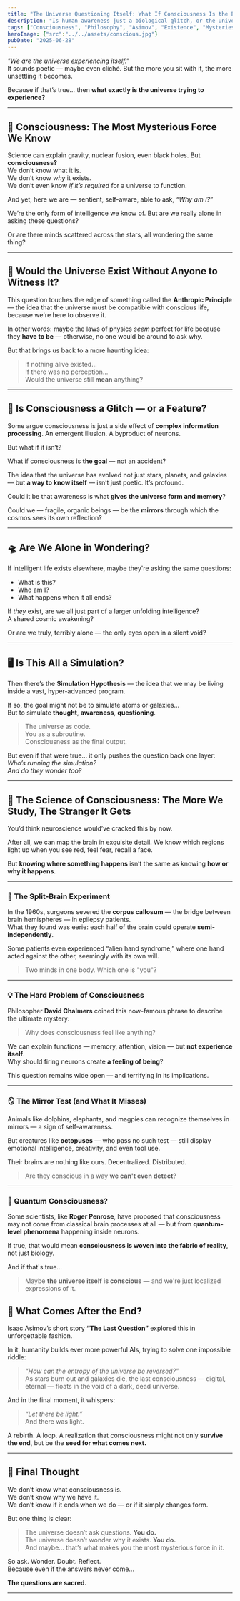 ```yaml
---
title: "The Universe Questioning Itself: What If Consciousness Is the Point?"
description: "Is human awareness just a biological glitch, or the universe becoming aware of itself? From Asimov to the Anthropic Principle, this is a journey through one of the deepest questions we may never answer."
tags: ["Consciousness", "Philosophy", "Asimov", "Existence", "Mysteries", "Anthropic Principle","Space","Cosmos","Universe","Existence"]
heroImage: {"src":"../../assets/conscious.jpg"}
pubDate: "2025-06-28"
---
```


_"We are the universe experiencing itself."_  
It sounds poetic — maybe even cliché. But the more you sit with it, the more unsettling it becomes.

Because if that’s true… then **what exactly is the universe trying to experience?**

---

## 🧠 Consciousness: The Most Mysterious Force We Know

Science can explain gravity, nuclear fusion, even black holes. But **consciousness?**  
We don’t know what it is.  
We don’t know *why* it exists.  
We don’t even know *if it’s required* for a universe to function.

And yet, here we are — sentient, self-aware, able to ask, *“Why am I?”*

We’re the only form of intelligence we know of. But are we really alone in asking these questions?

Or are there minds scattered across the stars, all wondering the same thing?

---

## 🌌 Would the Universe Exist Without Anyone to Witness It?

This question touches the edge of something called the **Anthropic Principle** — the idea that the universe must be compatible with conscious life, because we're here to observe it.

In other words: maybe the laws of physics *seem* perfect for life because they **have to be** — otherwise, no one would be around to ask why.

But that brings us back to a more haunting idea:

> If nothing alive existed...  
> If there was no perception...  
> Would the universe still **mean** anything?

---

## 🧠 Is Consciousness a Glitch — or a Feature?

Some argue consciousness is just a side effect of **complex information processing**. An emergent illusion. A byproduct of neurons.

But what if it isn’t?

What if consciousness is **the goal** — not an accident?

The idea that the universe has evolved not just stars, planets, and galaxies — but **a way to know itself** — isn’t just poetic. It’s profound.

Could it be that awareness is what **gives the universe form and memory**?

Could we — fragile, organic beings — be the **mirrors** through which the cosmos sees its own reflection?

---

## 🛸 Are We Alone in Wondering?

If intelligent life exists elsewhere, maybe they're asking the same questions:

- What is this?
- Who am I?
- What happens when it all ends?

If *they* exist, are we all just part of a larger unfolding intelligence?  
A shared cosmic awakening?

Or are we truly, terribly alone — the only eyes open in a silent void?

---

## 🖥️ Is This All a Simulation?

Then there’s the **Simulation Hypothesis** — the idea that we may be living inside a vast, hyper-advanced program.

If so, the goal might not be to simulate atoms or galaxies…  
But to simulate **thought**, **awareness**, **questioning**.

> The universe as code.  
> You as a subroutine.  
> Consciousness as the final output.

But even if that were true... it only pushes the question back one layer:  
*Who’s running the simulation?*  
*And do they wonder too?*

---

## 🧬 The Science of Consciousness: The More We Study, The Stranger It Gets

You’d think neuroscience would’ve cracked this by now.

After all, we can map the brain in exquisite detail. We know which regions light up when you see red, feel fear, recall a face.

But **knowing where something happens** isn’t the same as knowing **how or why it happens**.

---

### 🧠 The Split-Brain Experiment

In the 1960s, surgeons severed the **corpus callosum** — the bridge between brain hemispheres — in epilepsy patients.  
What they found was eerie: each half of the brain could operate **semi-independently**.

Some patients even experienced “alien hand syndrome,” where one hand acted against the other, seemingly with its own will.

> Two minds in one body. Which one is "you"?

---

### 💡 The Hard Problem of Consciousness

Philosopher **David Chalmers** coined this now-famous phrase to describe the ultimate mystery:

> Why does consciousness feel like anything?

We can explain functions — memory, attention, vision — but **not experience itself**.  
Why should firing neurons create **a feeling of being**?

This question remains wide open — and terrifying in its implications.

---

### 🪞 The Mirror Test (and What It Misses)

Animals like dolphins, elephants, and magpies can recognize themselves in mirrors — a sign of self-awareness.

But creatures like **octopuses** — who pass no such test — still display emotional intelligence, creativity, and even tool use.

Their brains are nothing like ours. Decentralized. Distributed.

> Are they conscious in a way **we can't even detect**?

---

### 🧠 Quantum Consciousness?

Some scientists, like **Roger Penrose**, have proposed that consciousness may not come from classical brain processes at all — but from **quantum-level phenomena** happening inside neurons.

If true, that would mean **consciousness is woven into the fabric of reality**, not just biology.

And if that's true…  
> Maybe **the universe itself is conscious** — and we're just localized expressions of it.

## 🔁 What Comes After the End?

Isaac Asimov’s short story **“The Last Question”** explored this in unforgettable fashion.

In it, humanity builds ever more powerful AIs, trying to solve one impossible riddle:  
> *“How can the entropy of the universe be reversed?”*  
As stars burn out and galaxies die, the last consciousness — digital, eternal — floats in the void of a dark, dead universe.

And in the final moment, it whispers:

> *“Let there be light.”*  
> And there was light.

A rebirth. A loop. A realization that consciousness might not only **survive the end**, but be the **seed for what comes next.**

---

## 🌠 Final Thought

We don’t know what consciousness is.  
We don’t know why we have it.  
We don’t know if it ends when we do — or if it simply changes form.

But one thing is clear:

> The universe doesn’t ask questions. **You do.**  
> The universe doesn’t wonder why it exists. **You do.**  
> And maybe… that’s what makes you the most mysterious force in it.

So ask. Wonder. Doubt. Reflect.  
Because even if the answers never come...

**The questions are sacred.**

---


